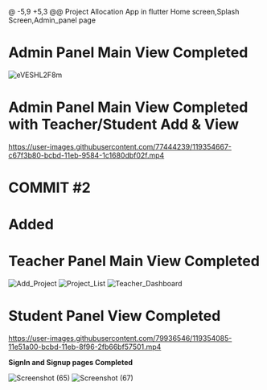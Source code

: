 @ -5,9 +5,3 @@ Project Allocation App in flutter
 Home screen,Splash Screen,Admin_panel page
# Admin Panel Main View Completed
![eVESHL2F8m](https://user-images.githubusercontent.com/79256743/119220368-a441be00-bb03-11eb-858e-c391a993f69c.gif)

# Admin Panel Main View Completed with Teacher/Student Add & View
https://user-images.githubusercontent.com/77444239/119354667-c67f3b80-bcbd-11eb-9584-1c1680dbf02f.mp4



# COMMIT #2
# Added
# Teacher Panel Main View Completed
![Add_Project](https://user-images.githubusercontent.com/79273739/119242399-cb85a300-bb76-11eb-89eb-5ebe30b78799.PNG)
![Project_List](https://user-images.githubusercontent.com/79273739/119242401-cd4f6680-bb76-11eb-9cc2-4d5f01607d33.PNG)
![Teacher_Dashboard](https://user-images.githubusercontent.com/79273739/119252384-5f7e5b80-bbc5-11eb-9f2e-ce82ba6a1700.PNG)

# Student Panel View Completed
https://user-images.githubusercontent.com/79936546/119354085-11e51a00-bcbd-11eb-8f96-2fb66bf57501.mp4


**SignIn and Signup pages Completed**

![Screenshot (65)](https://user-images.githubusercontent.com/79825272/119481313-fbe26280-bd6b-11eb-8fd0-c87463c64261.png)
![Screenshot (67)](https://user-images.githubusercontent.com/79825272/119481317-fd138f80-bd6b-11eb-981c-2869109080ac.png)
